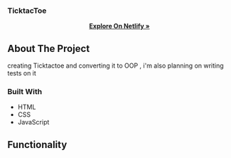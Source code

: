 ### TicktacToe

  
  <p align="center">    
  <a href="https://delicate-conkies-232365.netlify.app/"><strong>Explore On Netlify »</strong></a>
  </p>

## About The Project
creating Ticktactoe and converting it to OOP , i'm also planning on writing tests on it

### Built With
- HTML
- CSS
- JavaScript

## Functionality
